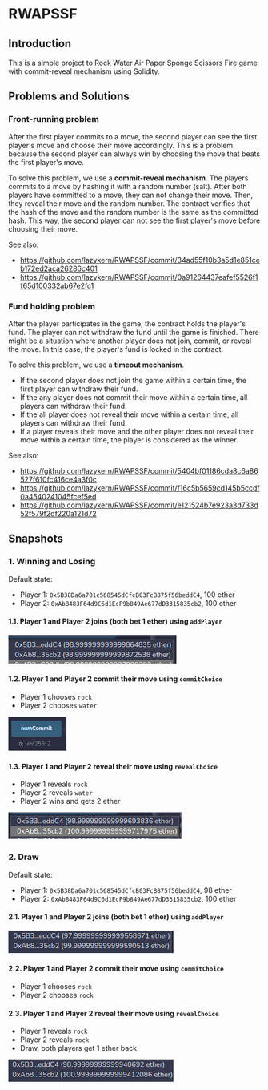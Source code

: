 # RWAPSSF

## Introduction

This is a simple project to Rock Water Air Paper Sponge Scissors Fire game with commit-reveal mechanism using Solidity.

## Problems and Solutions

### Front-running problem

After the first player commits to a move, the second player can see the first player's move and choose their move accordingly. This is a problem because the second player can always win by choosing the move that beats the first player's move.

To solve this problem, we use a **commit-reveal mechanism**. The players commits to a move by hashing it with a random number (salt). After both players have committed to a move, they can not change their move. Then, they reveal their move and the random number. The contract verifies that the hash of the move and the random number is the same as the committed hash. This way, the second player can not see the first player's move before choosing their move.

See also:

- https://github.com/lazykern/RWAPSSF/commit/34ad55f10b3a5d1e851ceb172ed2aca26286c401
- https://github.com/lazykern/RWAPSSF/commit/0a91264437eafef5526f1f65d100332ab67e2fc1

### Fund holding problem

After the player participates in the game, the contract holds the player's fund. The player can not withdraw the fund until the game is finished. There might be a situation where another player does not join, commit, or reveal the move. In this case, the player's fund is locked in the contract.

To solve this problem, we use a **timeout mechanism**.

- If the second player does not join the game within a certain time, the first player can withdraw their fund.
- If the any player does not commit their move within a certain time, all players can withdraw their fund.
- If the all player does not reveal their move within a certain time, all players can withdraw their fund.
- If a player reveals their move and the other player does not reveal their move within a certain time, the player is considered as the winner.

See also:

- https://github.com/lazykern/RWAPSSF/commit/5404bf01186cda8c6a86527f610fc416ce4a3f0c
- https://github.com/lazykern/RWAPSSF/commit/f16c5b5659cd145b5ccdf0a4540241045fcef5ed
- https://github.com/lazykern/RWAPSSF/commit/e121524b7e923a3d733d52f579f2df220a121d72

## Snapshots

### 1. Winning and Losing

Default state:

- Player 1: `0x5B38Da6a701c568545dCfcB03FcB875f56beddC4`, 100 ether
- Player 2: `0xAb8483F64d9C6d1EcF9b849Ae677dD3315835cb2`, 100 ether

#### 1.1. Player 1 and Player 2 joins (both bet 1 ether) using `addPlayer`

![alt text](assets/2024-02-13_15-18.png)

#### 1.2. Player 1 and Player 2 commit their move using `commitChoice`

- Player 1 chooses `rock`
- Player 2 chooses `water`

![alt text](assets/2024-02-13_15-26.png)

#### 1.3. Player 1 and Player 2 reveal their move using `revealChoice`

- Player 1 reveals `rock`
- Player 2 reveals `water`
- Player 2 wins and gets 2 ether

![alt text](assets/2024-02-13_15-27.png)

### 2. Draw

Default state:

- Player 1: `0x5B38Da6a701c568545dCfcB03FcB875f56beddC4`, 98 ether
- Player 2: `0xAb8483F64d9C6d1EcF9b849Ae677dD3315835cb2`, 100 ether

#### 2.1. Player 1 and Player 2 joins (both bet 1 ether) using `addPlayer`

![alt text](assets/2024-02-13_15-30.png)

#### 2.2. Player 1 and Player 2 commit their move using `commitChoice`

- Player 1 chooses `rock`
- Player 2 chooses `rock`

#### 2.3. Player 1 and Player 2 reveal their move using `revealChoice`

- Player 1 reveals `rock`
- Player 2 reveals `rock`
- Draw, both players get 1 ether back

![alt text](assets/2024-02-13_15-33.png)
